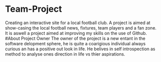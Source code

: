 # Team-Project
Creating an interactive site for a local football club.
A project is aimed at show-casing the local football news, fixtures, team players and a fan zone.
It is aswell a project aimed at improving my skills on the use of Github.
#About Project Owner
The owner of the project is a new entant in the software delopment sphere, he is quite a coarigious individual always curious an has a positive out look in life.
He belives in self introspection as method to analyse ones direction in life vs thier aspirations.
